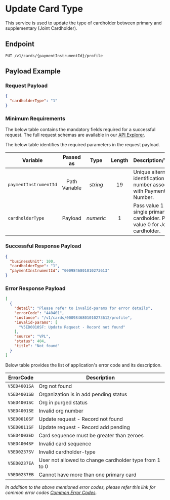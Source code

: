 # Update Card Type

This service is used to update the type of cardholder between primary and supplementary (Joint Cardholder). 

## Endpoint

`PUT /v1/cards/{paymentInstrumentId}/profile`

## Payload Example

### Request Payload

```json
{
  "cardholderType": "1"
}
```

### Minimum Requirements

The below table contains the mandatory fields required for a successful request. The full request schemas are available in our [API Explorer](../api/?type=put&path=/v1/cards/{paymentInstrumentId}/profile).

The below table identifies the required parameters in the request payload.

| Variable | Passed as | Type | Length | Description/Values |
| -------- | :-------: | :--: | :------------: | ------------------ |
| `paymentInstrumentId` | Path Variable | *string* | 19 | Unique alternate identification number associated with Payment Card Number. | 
| `cardholderType` | Payload | *numeric* | 1 | Pass value 1 for single primary cardholder. Pass value 0 for Joint cardholder. |

### Successful Response Payload

```json
{
  "businessUnit": 100,
  "cardholderType": "1",
  "paymentInstrumentId": "0009846801010273613"
}
```

### Error Response Payload

```json
[
  {
    "detail": "Please refer to invalid-params for error details",
    "errorCode": "440401",
    "instance": "/v1/cards/0009846801010273612/profile",
    "invalid-params": [
      "V5ED0010SF: Update Request - Record not found"
    ],
    "source": "VPL",
    "status": 404,
    "title": "Not found"
  }
]
```

Below table provides the list of application's error code and its description.

| ErrorCode |  Description |
| --------  | ------------------ |
|`V5ED4001SA` | Org not found |
|`V5ED4001SB` | Organization is in add pending status |
|`V5ED4001SC` | Org in purged status |
|`V5ED4001SE` | Invalid org number |
|`V5ED0010SF` | Update request - Record not found |
|`V5ED0011SF` | Update request - Record add pending |
|`V5ED4003ED` | Card sequence must be greater than zeroes |
|`V5ED4004SF` | Invalid card sequence |
|`V5ED0237SV` | Invalid  cardholder-type |
|`V5ED0237EA` | User not allowed to change cardholder type from 1 to 0 |
|`V5ED0237EB` | Cannot have more than one primary card |

*In addition to the above mentioned error codes, please refer this link for common error codes [Common Error Codes](..docs/?path=docs/common-error-codes.md).*